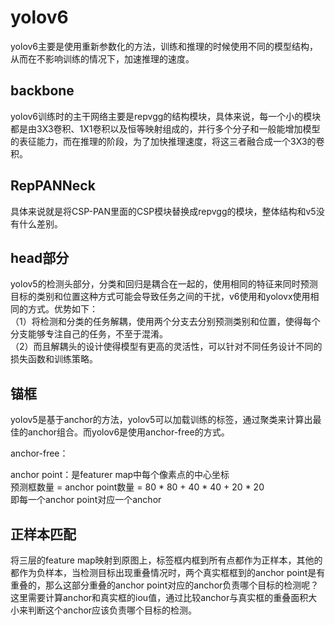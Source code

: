 # yolov6
yolov6主要是使用重新参数化的方法，训练和推理的时候使用不同的模型结构，从而在不影响训练的情况下，加速推理的速度。

## backbone

yolov6训练时的主干网络主要是repvgg的结构模块，具体来说，每一个小的模块都是由3X3卷积、1X1卷积以及恒等映射组成的，并行多个分子和一般能增加模型的表征能力，而在推理的阶段，为了加快推理速度，将这三者融合成一个3X3的卷积。

## RepPANNeck

具体来说就是将CSP-PAN里面的CSP模块替换成repvgg的模块，整体结构和v5没有什么差别。


## head部分

yolov5的检测头部分，分类和回归是耦合在一起的，使用相同的特征来同时预测目标的类别和位置这种方式可能会导致任务之间的干扰，v6使用和yolovx使用相同的方式。优势如下：  
（1）将检测和分类的任务解耦，使用两个分支去分别预测类别和位置，使得每个分支能够专注自己的任务，不至于混淆。  
（2）而且解耦头的设计使得模型有更高的灵活性，可以针对不同任务设计不同的损失函数和训练策略。

## 锚框

yolov5是基于anchor的方法，yolov5可以加载训练的标签，通过聚类来计算出最佳的anchor组合。而yolov6是使用anchor-free的方式。  

anchor-free：  

anchor point：是featurer map中每个像素点的中心坐标  
预测框数量 = anchor point数量 = 80 * 80 + 40 * 40 + 20 * 20  
即每一个anchor point对应一个anchor

## 正样本匹配

将三层的feature map映射到原图上，标签框内框到所有点都作为正样本，其他的都作为负样本，当检测目标出现重叠情况时，两个真实框框到的anchor point是有重叠的，那么这部分重叠的anchor point对应的anchor负责哪个目标的检测呢？这里需要计算anchor和真实框的iou值，通过比较anchor与真实框的重叠面积大小来判断这个anchor应该负责哪个目标的检测。